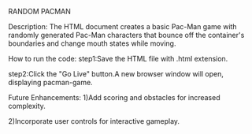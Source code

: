 RANDOM PACMAN

Description:
The HTML document creates a basic Pac-Man game with randomly generated Pac-Man characters that bounce off the container's boundaries and change mouth states while moving.

How to run the code:
step1:Save the HTML file with .html extension.

step2:Click the "Go Live" button.A new browser window will open, displaying pacman-game.

Future Enhancements:
1)Add scoring and obstacles for increased complexity.

2)Incorporate user controls for interactive gameplay.
